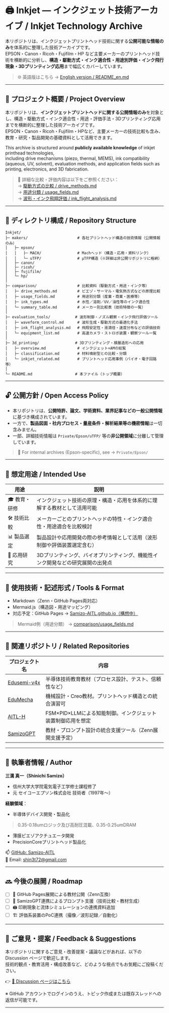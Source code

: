 # 🖨️ Inkjet — インクジェット技術アーカイブ / Inkjet Technology Archive

本リポジトリは、インクジェットプリントヘッド技術に関する**公開可能な情報のみ**を体系的に整理した技術アーカイブです。  
EPSON・Canon・Ricoh・Fujifilm・HP など主要メーカーのプリントヘッド技術を横断的に分析し、**構造・駆動方式・インク適合性・用途別評価・インク飛行現象・3Dプリンティング応用**まで幅広くカバーしています。

> 🌐 英語版はこちら → [English version / README_en.md](./README_en.md)

---

## 📌 プロジェクト概要 / Project Overview

本リポジトリは、**インクジェットプリントヘッドに関する公開情報のみ**を対象とし、構造・駆動方式・インク適合性・用途・評価手法・3Dプリンティング応用までを横断的に整理した技術アーカイブです。  
EPSON・Canon・Ricoh・Fujifilm・HPなど、主要メーカーの技術比較も含み、教育・研究・製品開発の基礎資料として活用できます。

This archive is structured around **publicly available knowledge** of inkjet printhead technologies,  
including drive mechanisms (piezo, thermal, MEMS), ink compatibility (aqueous, UV, solvent), evaluation methods, and application fields such as printing, electronics, and 3D fabrication.

> 🔎 詳細な比較・評価内容は以下をご参照ください：  
> → [駆動方式の比較 / drive_methods.md](./comparison/drive_methods.md)  
> → [用途分類 / usage_fields.md](./comparison/usage_fields.md)  
> → [波形・インク飛翔評価 / ink_flight_analysis.md](./evaluation_tools/ink_flight_analysis.md)

---

## 📁 ディレクトリ構成 / Repository Structure

```plaintext
Inkjet/
├─ makers/                      # 各社プリントヘッド構造の技術情報（公開情報のみ）
│   ├─ epson/
│   │   ├─ MACH/                # Machヘッド（構造・応用・資料リンク）
│   │   └─ uTFP/                # μTFP構造（※詳細は非公開リポジトリに格納）
│   ├─ canon/
│   ├─ ricoh/
│   ├─ fujifilm/
│   └─ hp/
│
├─ comparison/                  # 比較資料（駆動方式・用途・インク等）
│   ├─ drive_methods.md         # ピエゾ・サーマル・電気熱方式などの原理比較
│   ├─ usage_fields.md          # 用途別分類（産業・商業・医療等）
│   ├─ ink_types.md             # 水性／溶剤／UV／油性等のインク適合性
│   └─ summary_table.md         # メーカー別比較表（技術特徴の一覧）
│
├─ evaluation_tools/           # 波形制御・ノズル観察・インク飛行評価ツール
│   ├─ waveform_control.md      # 波形生成・駆動方式の最適化手法
│   ├─ ink_flight_analysis.md   # 飛翔安定性・液滴径・速度分布などの評価技術
│   └─ equipment_list.md        # 高速カメラ・ストロボ装置・観察ツール一覧
│
├─ 3d_printing/                # 3Dプリンティング・積層造形への応用
│   ├─ overview.md              # インクジェット×AMの総覧
│   ├─ classification.md        # 材料噴射型との比較・分類
│   └─ inkjet_related.md        # プリントヘッド応用事例（バイオ・電子回路等）
│
└─ README.md                   # 本ファイル（トップ概要）
```
---

## 🔓 公開方針 / Open Access Policy

- 本リポジトリは、**公開特許、論文、学術資料、業界記事などの一般公開情報**に基づき構成されています。
- 一方で、**製品図面・社内プロセス・量産条件・解析結果等の機密情報**は一切含みません。
- 一部、詳細技術情報は `Private/Epson/uTFP/` 等の**非公開領域**に分離して管理しています。

> 🔐 For internal archives (Epson-specific), see → `Private/Epson/`

---

## 🎯 想定用途 / Intended Use

| 用途 | 説明 |
|------|------|
| 🎓 教育・研修 | インクジェット技術の原理・構造・応用を体系的に理解する教材として活用可能 |
| 🛠 技術比較 | メーカーごとのプリントヘッドの特性・インク適合性・用途適合を比較検討 |
| 📊 製品選定 | 製品設計や応用開発の際の参考情報として活用（波形制御や評価装置選定含む） |
| 🧪 応用研究 | 3Dプリンティング、バイオプリンティング、機能性インク開発などの研究展開の出発点 |

---

## 🔧 使用技術・記述形式 / Tools & Format

- Markdown（Zenn・GitHub Pages両対応）
- Mermaid.js（構造図・用途マッピング）
- 対応予定：GitHub Pages → [Samizo-AITL.github.io（構想中）](https://github.com/Samizo-AITL)

> Mermaid例（用途分類） → [comparison/usage_fields.md](./comparison/usage_fields.md)

---

## 📎 関連リポジトリ / Related Repositories

| プロジェクト名 | 内容 |
|----------------|------|
| [Edusemi-v4x](https://github.com/Samizo-AITL/Edusemi-v4x) | 半導体技術教育教材（プロセス設計、テスト、信頼性など） |
| [EduMecha](https://github.com/Samizo-AITL/EduMecha) | 機械設計・Creo教材。プリントヘッド構造との統合演習可 |
| [AITL-H](https://github.com/Samizo-AITL/AITL-H) | FSM×PID×LLMによる知能制御。インクジェット装置制御応用を想定 |
| [SamizoGPT](https://github.com/Samizo-AITL/SamizoGPT) | 教材・プロンプト設計の統合支援ツール（Zenn展開支援予定） |

---

## 👤 執筆者情報 / Author

**三溝 真一（Shinichi Samizo）**  
- 信州大学大学院電気電子工学修士課程修了
- 元 セイコーエプソン株式会社 技術者（1997年〜）  

**経験領域**：
- 半導体デバイス開発・製品化
> 0.35-0.18umロジック及び高耐圧混載、0.35-0.25umDRAM
- 薄膜ピエゾアクチュエータ開発
- PrecisionCoreプリントヘッド製品化

📫 [GitHub: Samizo-AITL](https://github.com/Samizo-AITL)  
📩 Email: [shin3t72@gmail.com](mailto:shin3t72@gmail.com)

---

## 🔜 今後の展開 / Roadmap

- [ ] 📘 GitHub Pages展開による教材公開（Zenn互換）
- [ ] 🧠 SamizoGPT連携によるプロンプト支援（技術比較・教材生成）
- [ ] 🖨️ 印刷現象と流体シミュレーションの連携資料追加
- [ ] 🏗️ 評価系装置のPoC連携（撮像／波形記録／自動化）

---

## 💬 ご意見・提案 / Feedback & Suggestions

本リポジトリに関するご意見・改善提案・議論などがあれば、以下の Discussion ページで歓迎します。  
技術的観点・教育活用・構成改善など、どのような視点でもお気軽にご投稿ください。

👉 [💬 Discussion ページはこちら](https://github.com/Samizo-AITL/Inkjet/discussions)

※ GitHub アカウントでログインのうえ、トピック作成または既存スレッドへの返信が可能です。

---
